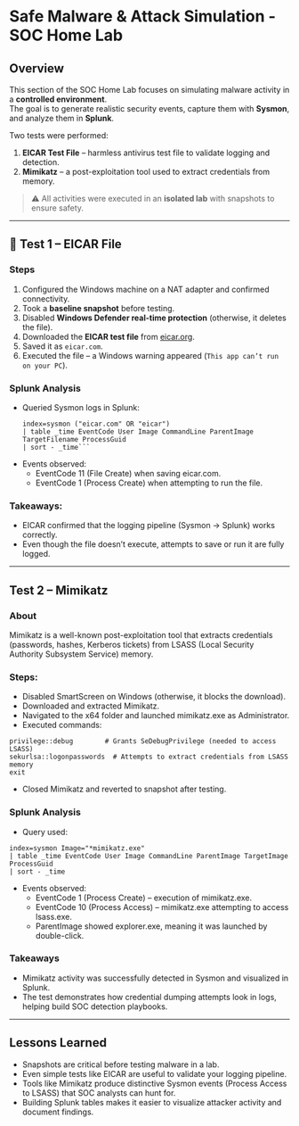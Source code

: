 # Safe Malware & Attack Simulation - SOC Home Lab

## Overview
This section of the SOC Home Lab focuses on simulating malware activity in a **controlled environment**.  
The goal is to generate realistic security events, capture them with **Sysmon**, and analyze them in **Splunk**.  

Two tests were performed:
1. **EICAR Test File** – harmless antivirus test file to validate logging and detection.  
2. **Mimikatz** – a post-exploitation tool used to extract credentials from memory.  

> ⚠️ All activities were executed in an **isolated lab** with snapshots to ensure safety.

---

## 🧪 Test 1 – EICAR File

### Steps
1. Configured the Windows machine on a NAT adapter and confirmed connectivity.  
2. Took a **baseline snapshot** before testing.  
3. Disabled **Windows Defender real-time protection** (otherwise, it deletes the file).  
4. Downloaded the **EICAR test file** from [eicar.org](https://www.eicar.org/download-anti-malware-testfile/).  
5. Saved it as `eicar.com`.  
6. Executed the file – a Windows warning appeared (`This app can’t run on your PC`).  

### Splunk Analysis
- Queried Sysmon logs in Splunk:
  ```spl
  index=sysmon ("eicar.com" OR "eicar")
  | table _time EventCode User Image CommandLine ParentImage TargetFilename ProcessGuid
  | sort - _time```
- Events observed:
  - EventCode 11 (File Create) when saving eicar.com.
  - EventCode 1 (Process Create) when attempting to run the file.
### Takeaways:
- EICAR confirmed that the logging pipeline (Sysmon → Splunk) works correctly.
- Even though the file doesn’t execute, attempts to save or run it are fully logged.

---

## Test 2 – Mimikatz

### About
Mimikatz is a well-known post-exploitation tool that extracts credentials (passwords, hashes, Kerberos tickets) from LSASS (Local Security Authority Subsystem Service) memory.

### Steps:
- Disabled SmartScreen on Windows (otherwise, it blocks the download).
- Downloaded and extracted Mimikatz.
- Navigated to the x64 folder and launched mimikatz.exe as Administrator.
- Executed commands:
```
privilege::debug        # Grants SeDebugPrivilege (needed to access LSASS)
sekurlsa::logonpasswords  # Attempts to extract credentials from LSASS memory
exit
```
- Closed Mimikatz and reverted to snapshot after testing.

### Splunk Analysis
- Query used:
``` spl
index=sysmon Image="*mimikatz.exe"
| table _time EventCode User Image CommandLine ParentImage TargetImage ProcessGuid
| sort - _time
```
- Events observed:
  - EventCode 1 (Process Create) – execution of mimikatz.exe.
  - EventCode 10 (Process Access) – mimikatz.exe attempting to access lsass.exe.
  - ParentImage showed explorer.exe, meaning it was launched by double-click.

### Takeaways
- Mimikatz activity was successfully detected in Sysmon and visualized in Splunk.
- The test demonstrates how credential dumping attempts look in logs, helping build SOC detection playbooks.

---

## Lessons Learned
- Snapshots are critical before testing malware in a lab.
- Even simple tests like EICAR are useful to validate your logging pipeline.
- Tools like Mimikatz produce distinctive Sysmon events (Process Access to LSASS) that SOC analysts can hunt for.
- Building Splunk tables makes it easier to visualize attacker activity and document findings.
